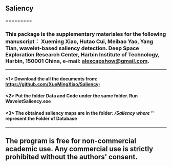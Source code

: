 ## Saliency
=========
### This package is the supplementary materiales for the following manuscript： Xueming Xiao, Hutao Cui, Meibao Yao, Yang Tian, wavelet-based saliency detection. Deep Space Exploration Research Center, Harbin Institute of Technology, Harbin, 150001 China, e-mail: alexcapshow@gmail.com.
---------------------------------------------------------------------
#### <1> Download the all the documents from: https://github.com/XueMingXiao/Saliency;
#### <2> Put the folder Data and Code under the same folder. Run WaveletSaliency.exe
#### <3> The obtained saliency maps are in the folder: ***/Saliency where '***' represent the Folder of Database
---------------------------------
## The program is free for non-commercial academic use. Any commercial use is strictly prohibited without the authors' consent.



